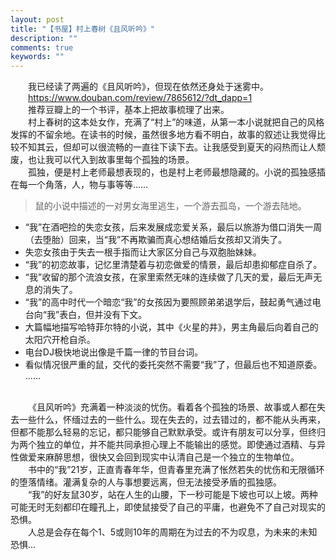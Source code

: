 ```yaml
---
layout: post
title: "【书屋】村上春树《且风听吟》"
description: ""
comments: true
keywords: ""
---
```

        
&emsp;&emsp;我已经读了两遍的《且风听吟》，但现在依然还身处于迷雾中。
<br>
&emsp;&emsp;https://www.douban.com/review/7865612/?dt_dapp=1
<br>
 &emsp;&emsp;推荐豆瓣上的一个书评，基本上把故事梳理了出来。
 <br>
&emsp;&emsp;村上春树的这本处女作，充满了“村上”的味道，从第一本小说就把自己的风格发挥的不留余地。在读书的时候，虽然很多地方看不明白，故事的叙述让我觉得比较不知其云，但却可以很流畅的一直往下读下去。让我感受到夏天的闷热而让人颓废，也让我可以代入到故事里每个孤独的场景。
<br>
&emsp;&emsp;孤独，便是村上老师最想表现的，也是村上老师最想隐藏的。小说的孤独感插在每一个角落，人，物与事等等……
<br>
> 鼠的小说中描述的一对男女海里逃生，一个游去孤岛，一个游去陆地。
- “我”在酒吧捡的失恋女孩，后来发展成恋爱关系，最后以旅游为借口消失一周（去堕胎）回来，当“我”不再欺骗而真心想结婚后女孩却又消失了。
- 失恋女孩由于失去一根手指而让大家区分自己与双胞胎妹妹。
- “我”的初恋故事，记忆里清楚着与初恋做爱的情景，最后却患抑郁症自杀了。
- “我”收留的那个流浪女孩，在家里索然无味的连续做了几天的爱，最后无声无息的消失了。
- “我”的高中时代一个暗恋“我”的女孩因为要照顾弟弟退学后，鼓起勇气通过电台向“我”表白，但并没有下文。
- 大篇幅地描写哈特菲尔特的小说，其中《火星的井》，男主角最后向着自己的太阳穴开枪自杀。
- 电台DJ极快地说出像是千篇一律的节目台词。
- 看似情况很严重的鼠，交代的委托突然不需要“我”了，但最后也不知道原委。
......
<br>
&emsp;&emsp;《且风听吟》充满着一种淡淡的忧伤。看着各个孤独的场景、故事或人都在失去一些什么，怀缅过去的一些什么。现在失去的，过去错过的，都不能从头再来，但都不能那么轻易的忘记，都只能够自己默默承受。或许有朋友可以分享，但终归为两个独立的单位，并不能共同承担心理上不能输出的感觉。即使通过酒精、与异性做爱来麻醉思想，很快又会回到现实中认清自己是一个独立的生物单位。
<br>
&emsp;&emsp;书中的“我”21岁，正直青春年华，但青春里充满了怅然若失的忧伤和无限循环的堕落情绪。灌满复杂的人与事想要远离，但无法接受矛盾的孤独感。
<br>
&emsp;&emsp;“我”的好友鼠30岁，站在人生的山腰，下一秒可能是下坡也可以上坡。两种可能无时无刻都印在瞳孔上，即使鼠接受了自己的平庸，也避免不了自己对现实的恐惧。
<br>
&emsp;&emsp;人总是会存在每个1、5或则10年的周期在为过去的不为叹息，为未来的未知恐惧...
